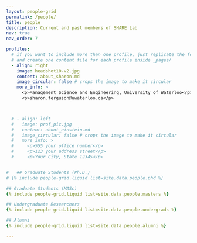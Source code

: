 ```yaml
---
layout: people-grid
permalink: /people/
title: people
description: Current and past members of SHARE Lab
nav: true
nav_order: 7

profiles:
  # if you want to include more than one profile, just replicate the following block
  # and create one content file for each profile inside _pages/
  - align: right
    image: headshot10-v2.jpg
    content: about_sharon.md
    image_circular: false # crops the image to make it circular
    more_info: >
      <p>Management Science and Engineering, University of Waterloo</p>
      <p>sharon.ferguson@uwaterloo.ca</p>



  # - align: left
  #   image: prof_pic.jpg
  #   content: about_einstein.md
  #   image_circular: false # crops the image to make it circular
  #   more_info: >
  #     <p>555 your office number</p>
  #     <p>123 your address street</p>
  #     <p>Your City, State 12345</p>


#   ## Graduate Students (Ph.D.)
# {% include people-grid.liquid list=site.data.people.phd %}

## Graduate Students (MASc)
{% include people-grid.liquid list=site.data.people.masters %}

## Undergraduate Researchers
{% include people-grid.liquid list=site.data.people.undergrads %}

## Alumni
{% include people-grid.liquid list=site.data.people.alumni %}

---
```

